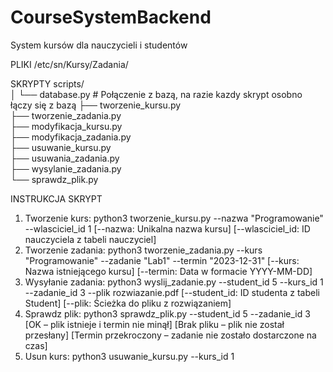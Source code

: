 # CourseSystemBackend
System kursów dla nauczycieli i studentów

PLIKI
/etc/sn/Kursy/Zadania/

SKRYPTY
scripts/  
  │   └── database.py     # Połączenie z bazą, na razie kazdy skrypt osobno łączy się z bazą
  ├── tworzenie_kursu.py  
  ├── tworzenie_zadania.py  
  ├── modyfikacja_kursu.py  
  ├── modyfikacja_zadania.py  
  ├── usuwanie_kursu.py  
  ├── usuwania_zadania.py  
  ├── wysylanie_zadania.py     
  └── sprawdz_plik.py

  INSTRUKCJA SKRYPT 
  1) Tworzenie kurs: 
    python3 tworzenie_kursu.py --nazwa "Programowanie" --wlasciciel_id 1
      [--nazwa: Unikalna nazwa kursu]
      [--wlasciciel_id: ID nauczyciela z tabeli nauczyciel]
  3) Tworzenie zadania:
     python3 tworzenie_zadania.py --kurs "Programowanie" --zadanie "Lab1" --termin "2023-12-31"
      [--kurs: Nazwa istniejącego kursu]
      [--termin: Data w formacie YYYY-MM-DD]
  4) Wysyłanie zadania:
     python3 wyslij_zadanie.py --student_id 5 --kurs_id 1 --zadanie_id 3 --plik rozwiazanie.pdf
      [--student_id: ID studenta z tabeli Student]
      [--plik: Ścieżka do pliku z rozwiązaniem]
  5) Sprawdz plik:
     python3 sprawdz_plik.py --student_id 5 --zadanie_id 3
      [OK – plik istnieje i termin nie minął]
      [Brak pliku – plik nie został przesłany]
      [Termin przekroczony – zadanie nie zostało dostarczone na czas]
  7) Usun kurs:
     python3 usuwanie_kursu.py --kurs_id 1
